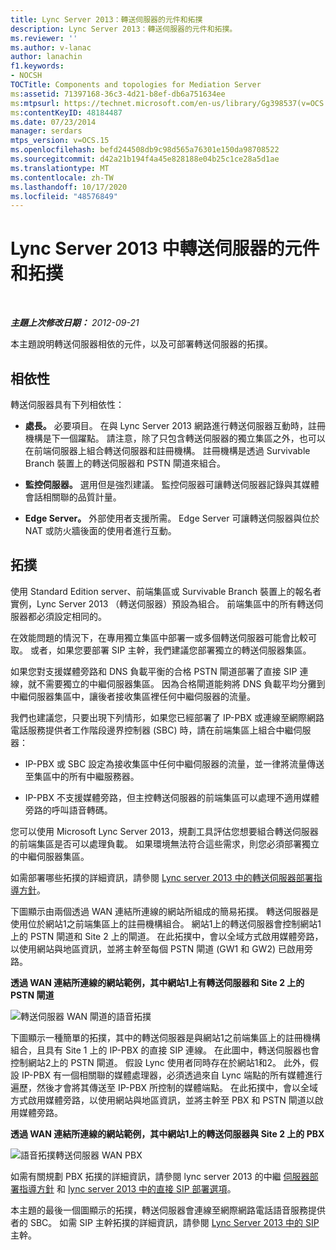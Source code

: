 ```yaml
---
title: Lync Server 2013：轉送伺服器的元件和拓撲
description: Lync Server 2013：轉送伺服器的元件和拓撲。
ms.reviewer: ''
ms.author: v-lanac
author: lanachin
f1.keywords:
- NOCSH
TOCTitle: Components and topologies for Mediation Server
ms:assetid: 71397168-36c3-4d21-b8ef-db6a751634ee
ms:mtpsurl: https://technet.microsoft.com/en-us/library/Gg398537(v=OCS.15)
ms:contentKeyID: 48184487
ms.date: 07/23/2014
manager: serdars
mtps_version: v=OCS.15
ms.openlocfilehash: befd244508db9c98d565a76301e150da98708522
ms.sourcegitcommit: d42a21b194f4a45e828188e04b25c1ce28a5d1ae
ms.translationtype: MT
ms.contentlocale: zh-TW
ms.lasthandoff: 10/17/2020
ms.locfileid: "48576849"
---
```

# <a name="components-and-topologies-for-mediation-server-in-lync-server-2013"></a>Lync Server 2013 中轉送伺服器的元件和拓撲

<div data-xmlns="http://www.w3.org/1999/xhtml">

<div class="topic" data-xmlns="http://www.w3.org/1999/xhtml" data-msxsl="urn:schemas-microsoft-com:xslt" data-cs="https://msdn.microsoft.com/">

<div data-asp="https://msdn2.microsoft.com/asp">



</div>

<div id="mainSection">

<div id="mainBody">

<span> </span>

_**主題上次修改日期：** 2012-09-21_

本主題說明轉送伺服器相依的元件，以及可部署轉送伺服器的拓撲。

<div>

## <a name="dependencies"></a>相依性

轉送伺服器具有下列相依性：

  - **處長。** 必要項目。 在與 Lync Server 2013 網路進行轉送伺服器互動時，註冊機構是下一個躍點。 請注意，除了只包含轉送伺服器的獨立集區之外，也可以在前端伺服器上組合轉送伺服器和註冊機構。 註冊機構是透過 Survivable Branch 裝置上的轉送伺服器和 PSTN 閘道來組合。

  - **監控伺服器。** 選用但是強烈建議。 監控伺服器可讓轉送伺服器記錄與其媒體會話相關聯的品質計量。

  - **Edge Server。** 外部使用者支援所需。 Edge Server 可讓轉送伺服器與位於 NAT 或防火牆後面的使用者進行互動。

</div>

<div>

## <a name="topologies"></a>拓撲

使用 Standard Edition server、前端集區或 Survivable Branch 裝置上的報名者實例，Lync Server 2013 （轉送伺服器）預設為組合。 前端集區中的所有轉送伺服器都必須設定相同的。

在效能問題的情況下，在專用獨立集區中部署一或多個轉送伺服器可能會比較可取。 或者，如果您要部署 SIP 主幹，我們建議您部署獨立的轉送伺服器集區。

如果您對支援媒體旁路和 DNS 負載平衡的合格 PSTN 閘道部署了直接 SIP 連線，就不需要獨立的中繼伺服器集區。 因為合格閘道能夠將 DNS 負載平均分攤到中繼伺服器集區中，讓後者接收集區裡任何中繼伺服器的流量。

我們也建議您，只要出現下列情形，如果您已經部署了 IP-PBX 或連線至網際網路電話服務提供者工作階段邊界控制器 (SBC) 時，請在前端集區上組合中繼伺服器：

  - IP-PBX 或 SBC 設定為接收集區中任何中繼伺服器的流量，並一律將流量傳送至集區中的所有中繼服務器。

  - IP-PBX 不支援媒體旁路，但主控轉送伺服器的前端集區可以處理不適用媒體旁路的呼叫語音轉碼。

您可以使用 Microsoft Lync Server 2013，規劃工具評估您想要組合轉送伺服器的前端集區是否可以處理負載。 如果環境無法符合這些需求，則您必須部署獨立的中繼伺服器集區。

如需部署哪些拓撲的詳細資訊，請參閱 [Lync server 2013 中的轉送伺服器部署指導方針](lync-server-2013-deployment-guidelines-for-mediation-server.md)。

下圖顯示由兩個透過 WAN 連結所連線的網站所組成的簡易拓撲。 轉送伺服器是使用位於網站1之前端集區上的註冊機構組合。 網站1上的轉送伺服器會控制網站1上的 PSTN 閘道和 Site 2 上的閘道。 在此拓撲中，會以全域方式啟用媒體旁路，以使用網站與地區資訊，並將主幹至每個 PSTN 閘道 (GW1 和 GW2) 已啟用旁路。

**透過 WAN 連結所連線的網站範例，其中網站1上有轉送伺服器和 Site 2 上的 PSTN 閘道**

![轉送伺服器 WAN 閘道的語音拓撲](images/Gg398537.67872e61-1444-447b-918c-abe89abc3004(OCS.15).jpg "轉送伺服器 WAN 閘道的語音拓撲")

下圖顯示一種簡單的拓撲，其中的轉送伺服器是與網站1之前端集區上的註冊機構組合，且具有 Site 1 上的 IP-PBX 的直接 SIP 連線。 在此圖中，轉送伺服器也會控制網站2上的 PSTN 閘道。 假設 Lync 使用者同時存在於網站1和2。 此外，假設 IP-PBX 有一個相關聯的媒體處理器，必須透過來自 Lync 端點的所有媒體進行遍歷，然後才會將其傳送至 IP-PBX 所控制的媒體端點。 在此拓撲中，會以全域方式啟用媒體旁路，以使用網站與地區資訊，並將主幹至 PBX 和 PSTN 閘道以啟用媒體旁路。

**透過 WAN 連結所連線的網站範例，其中網站1上的轉送伺服器與 Site 2 上的 PBX**

![語音拓撲轉送伺服器 WAN PBX](images/Gg398537.df6c8a5b-8431-4187-907d-ff5ca26eeeec(OCS.15).jpg "語音拓撲轉送伺服器 WAN PBX")

如需有關規劃 PBX 拓撲的詳細資訊，請參閱 lync server 2013 的中繼 [伺服器部署指導方針](lync-server-2013-deployment-guidelines-for-mediation-server.md) 和 [lync server 2013 中的直接 SIP 部署選項](lync-server-2013-direct-sip-deployment-options.md)。

本主題的最後一個圖顯示的拓撲，轉送伺服器會連線至網際網路電話語音服務提供者的 SBC。 如需 SIP 主幹拓撲的詳細資訊，請參閱 [Lync Server 2013 中的 SIP](lync-server-2013-sip-trunking.md)主幹。

</div>

</div>

<span> </span>

</div>

</div>

</div>

